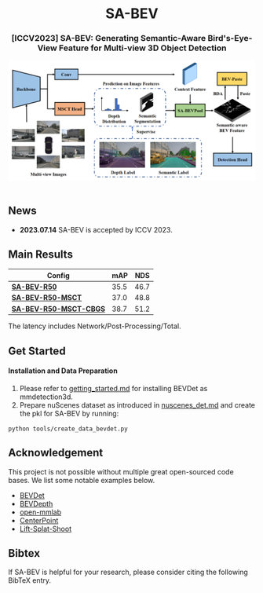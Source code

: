 <div align="center">
<h1>SA-BEV</h1>
<h3>[ICCV2023] SA-BEV: Generating Semantic-Aware Bird's-Eye-View Feature for Multi-view 3D Object Detection</h3>
</div>



<div align="center">
  <img src="resources/sabev.png" width="800"/>
</div><br/>

## News

- **2023.07.14** SA-BEV is accepted by ICCV 2023.

## Main Results

| Config                                                                    | mAP        | NDS        | 
| ------------------------------------------------------------------------- | ---------- | ---------- |
| [**SA-BEV-R50**](configs/sabev/sabev-r50.py)                            | 35.5       | 46.7       | 
| [**SA-BEV-R50-MSCT**](configs/sabev/sabev-r50-msct.py)                  | 37.0       | 48.8       |
| [**SA-BEV-R50-MSCT-CBGS**](configs/sabev/sabev-r50-msct-cbgs.py)        | 38.7       | 51.2       | 
The latency includes Network/Post-Processing/Total.


## Get Started

#### Installation and Data Preparation

1. Please refer to [getting_started.md](docs/en/getting_started.md) for installing BEVDet as mmdetection3d. 
2. Prepare nuScenes dataset as introduced in [nuscenes_det.md](docs/en/datasets/nuscenes_det.md) and create the pkl for SA-BEV by running:

```shell
python tools/create_data_bevdet.py
```

## Acknowledgement

This project is not possible without multiple great open-sourced code bases. We list some notable examples below.

- [BEVDet](https://github.com/HuangJunJie2017/BEVDet)
- [BEVDepth](https://github.com/Megvii-BaseDetection/BEVDepth)
- [open-mmlab](https://github.com/open-mmlab)
- [CenterPoint](https://github.com/tianweiy/CenterPoint)
- [Lift-Splat-Shoot](https://github.com/nv-tlabs/lift-splat-shoot)

## Bibtex

If SA-BEV is helpful for your research, please consider citing the following BibTeX entry.

